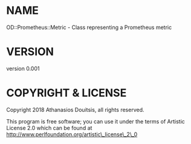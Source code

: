 # NAME

OD::Prometheus::Metric - Class representing a Prometheus metric

# VERSION

version 0.001

# COPYRIGHT & LICENSE

Copyright 2018 Athanasios Douitsis, all rights reserved.

This program is free software; you can use it
under the terms of Artistic License 2.0 which can be found at 
http://www.perlfoundation.org/artistic\_license\_2\_0
